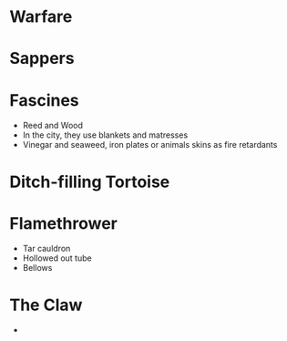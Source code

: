 # Warfare

# Sappers

# Fascines 
 - Reed and Wood
 - In the city, they use blankets and matresses
 - Vinegar and seaweed, iron plates or animals skins as fire retardants


# Ditch-filling Tortoise

# Flamethrower 
 - Tar cauldron
 - Hollowed out tube
 - Bellows

# The Claw
 - 